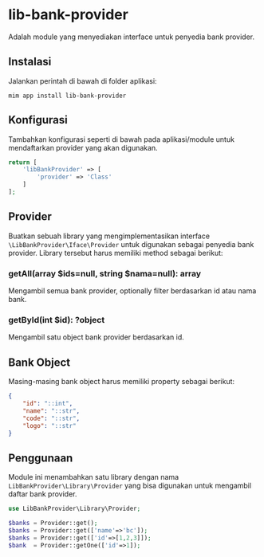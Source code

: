 # lib-bank-provider

Adalah module yang menyediakan interface untuk penyedia bank provider.

## Instalasi

Jalankan perintah di bawah di folder aplikasi:

```
mim app install lib-bank-provider
```

## Konfigurasi

Tambahkan konfigurasi seperti di bawah pada aplikasi/module untuk mendaftarkan
provider yang akan digunakan.

```php
return [
    'libBankProvider' => [
        'provider' => 'Class'
    ]
];
```

## Provider

Buatkan sebuah library yang mengimplementasikan interface `\LibBankProvider\Iface\Provider`
untuk digunakan sebagai penyedia bank provider. Library tersebut harus
memiliki method sebagai berikut:

### getAll(array $ids=null, string $nama=null): array

Mengambil semua bank provider, optionally filter berdasarkan id atau nama bank.

### getById(int $id): ?object

Mengambil satu object bank provider berdasarkan id.

## Bank Object

Masing-masing bank object harus memiliki property sebagai berikut:

```json
{
    "id": "::int",
    "name": "::str",
    "code": "::str",
    "logo": "::str"
}
```

## Penggunaan

Module ini menambahkan satu library dengan nama `LibBankProvider\Library\Provider`
yang bisa digunakan untuk mengambil daftar bank provider.

```php
use LibBankProvider\Library\Provider;

$banks = Provider::get();
$banks = Provider::get(['name'=>'bc']);
$banks = Provider::get(['id'=>[1,2,3]]);
$bank  = Provider::getOne(['id'=>1]);
```
